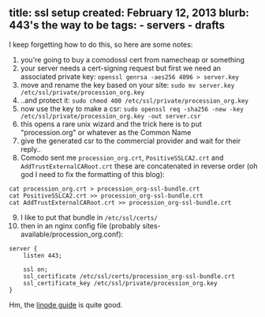 title: ssl setup
created: February 12, 2013
blurb: 443's the way to be
tags:
    - servers
    - drafts
---

I keep forgetting how to do this, so here are some notes:

1. you're going to buy a comodossl cert from namecheap or something
2. your server needs a cert-signing request but first we need an associated private key: `openssl genrsa -aes256 4096 > server.key`
3. move and rename the key based on your site: `sudo mv server.key /etc/ssl/private/procession_org.key`
4. ..and protect it: `sudo chmod 400 /etc/ssl/private/procession_org.key`
5. now use the key to make a csr: `sudo openssl req -sha256 -new -key /etc/ssl/private/procession_org.key -out server.csr`
6. this opens a rare unix wizard and the trick here is to put "procession.org" or whatever as the Common Name
7. give the generated csr to the commercial provider and wait for their reply..
8. Comodo sent me `procession_org.crt`, `PositiveSSLCA2.crt` and `AddTrustExternalCARoot.crt` 
these are concatenated in reverse order (oh god I need to fix the formatting of this blog):

```
cat procession_org.crt > procession_org-ssl-bundle.crt
cat PositiveSSLCA2.crt >> procession_org-ssl-bundle.crt
cat AddTrustExternalCARoot.crt >> procession_org-ssl-bundle.crt
```

9. I like to put that bundle in `/etc/ssl/certs/`
10. then in an nginx config file (probably sites-available/procession_org.conf):

```
server {
    listen 443;

    ssl on;
    ssl_certificate /etc/ssl/certs/procession_org-ssl-bundle.crt
    ssl_certificate_key /etc/ssl/private/procession_org.key
}
```

Hm, the [linode guide](http://library.linode.com/web-servers/nginx/configuration/ssl) is quite good.
